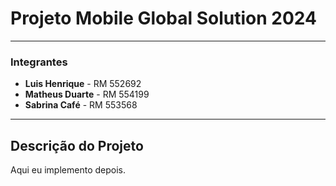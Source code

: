 # Projeto Mobile Global Solution 2024

---

### Integrantes

- **Luis Henrique** - RM 552692
- **Matheus Duarte** - RM 554199
- **Sabrina Café** - RM 553568

---

## Descrição do Projeto

Aqui eu implemento depois.
